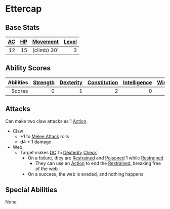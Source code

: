 # Ettercap

## Base Stats

| [AC](../../../Player%20Characters/Derived%20Statistics/Armor%20Class.md) | [HP](../../../Player%20Characters/Derived%20Statistics/Health%20Points.md) | [Movement](../../../Game%20Procedures/Movement.md) | [Level](../../../Player%20Characters/Derived%20Statistics/Level.md) |
| -----------------------------------------------------------------------: | -------------------------------------------------------------------------: | -------------------------------------------------: | ------------------------------------------------------------------: |
|                                                                       12 |                                                                         15 |                                        (climb) 30' |                                                                   3 |

## Ability Scores

| Abilities | [Strength](../../../Player%20Characters/Chosen%20Statistics/Strength.md) | [Dexterity](../../../Player%20Characters/Chosen%20Statistics/Dexterity.md) | [Constitution](../../../Player%20Characters/Chosen%20Statistics/Constitution.md) | [Intelligence](../../../Player%20Characters/Chosen%20Statistics/Intelligence.md) | [Wisdom](../../../Player%20Characters/Chosen%20Statistics/Wisdom.md)<br> | [Charisma](../../../Player%20Characters/Chosen%20Statistics/Charisma.md)<br> |
| --------: | -----------------------------------------------------------------------: | -------------------------------------------------------------------------: | -------------------------------------------------------------------------------: | -------------------------------------------------------------------------------: | -----------------------------------------------------------------------: | ---------------------------------------------------------------------------: |
|    Scores |                                                                        0 |                                                                          1 |                                                                                2 |                                                                                0 |                                                                        0 |                                                                           -1 |

## Attacks

Can make two claw attacks as 1 [Action](../../../Game%20Procedures/Action.md).

- Claw
	- +1 to [Melee Attack](../../../Game%20Procedures/Melee%20Attack.md) rolls
	- d4 + 1 damage
- Web
	- Target makes [DC](../../../Game%20Procedures/DC.md) 15 [Dexterity](../../../Player%20Characters/Chosen%20Statistics/Dexterity.md) [Check](../../../Game%20Procedures/Check.md)
		- On a failure, they are [Restrained](../../../Conditions/Restrained.md) and [Poisoned](../../../Conditions/Poisoned.md) 1 while [Restrained](../../../Conditions/Restrained.md)
			- They can use an [Action](../../../Game%20Procedures/Action.md) to end the [Restrained](../../../Conditions/Restrained.md), breaking free of the web
		- On a success, the web is evaded, and nothing happens

## Special Abilities

None

